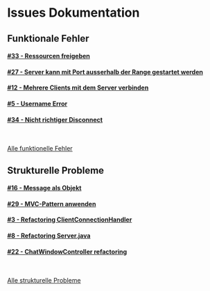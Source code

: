# Issues Dokumentation

## Funktionale Fehler

#### [#33 - Ressourcen freigeben](https://github.zhaw.ch/PM2-IT21taWIN-bles-gan-kars/Uebung-hk1-fupat002-weberph5/issues/33)

#### [#27 - Server kann mit Port ausserhalb der Range gestartet werden](https://github.zhaw.ch/PM2-IT21taWIN-bles-gan-kars/Uebung-hk1-fupat002-weberph5/issues/27)

#### [#12 - Mehrere Clients mit dem Server verbinden](https://github.zhaw.ch/PM2-IT21taWIN-bles-gan-kars/Uebung-hk1-fupat002-weberph5/issues/12)

#### [#5 - Username Error](https://github.zhaw.ch/PM2-IT21taWIN-bles-gan-kars/Uebung-hk1-fupat002-weberph5/issues/5)

#### [#34 - Nicht richtiger Disconnect](https://github.zhaw.ch/PM2-IT21taWIN-bles-gan-kars/Uebung-hk1-fupat002-weberph5/issues/34)


<br>

[Alle funktionelle Fehler](https://github.zhaw.ch/PM2-IT21taWIN-bles-gan-kars/Uebung-hk1-fupat002-weberph5/issues?q=is%3Aissue+label%3A%22funktionaler+Fehler%22+)

## Strukturelle Probleme

#### [#16 - Message als Objekt](https://github.zhaw.ch/PM2-IT21taWIN-bles-gan-kars/Uebung-hk1-fupat002-weberph5/issues/16)

#### [#29 - MVC-Pattern anwenden](https://github.zhaw.ch/PM2-IT21taWIN-bles-gan-kars/Uebung-hk1-fupat002-weberph5/issues/29)

#### [#3 - Refactoring ClientConnectionHandler](https://github.zhaw.ch/PM2-IT21taWIN-bles-gan-kars/Uebung-hk1-fupat002-weberph5/issues/3)

#### [#8 - Refactoring Server.java](https://github.zhaw.ch/PM2-IT21taWIN-bles-gan-kars/Uebung-hk1-fupat002-weberph5/issues/8)

#### [#22 - ChatWindowController refactoring](https://github.zhaw.ch/PM2-IT21taWIN-bles-gan-kars/Uebung-hk1-fupat002-weberph5/issues/22)


<br>

[Alle strukturelle Probleme](https://github.zhaw.ch/PM2-IT21taWIN-bles-gan-kars/Uebung-hk1-fupat002-weberph5/issues?q=is%3Aissue+label%3A%22strukturelles+Problem%22+)
